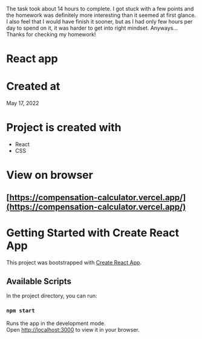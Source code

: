 The task took about 14 hours to complete. I got stuck with a few points and the homework was definitely more interesting than it seemed at first glance. I also feel that I would have finish it sooner, but as I had only few hours per day to spend on it, it was harder to get into right mindset. Anyways... Thanks for checking my homework!

# React app

# Created at

May 17, 2022

# Project is created with

- React
- CSS

# View on browser

## [https://compensation-calculator.vercel.app/](https://compensation-calculator.vercel.app/)

# Getting Started with Create React App

This project was bootstrapped with [Create React App](https://github.com/facebook/create-react-app).

## Available Scripts

In the project directory, you can run:

### `npm start`

Runs the app in the development mode.\
Open [http://localhost:3000](http://localhost:3000) to view it in your browser.
